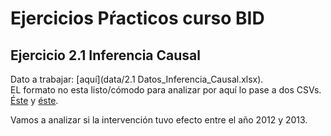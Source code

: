 # Ejercicios Pŕacticos curso BID

## Ejercicio 2.1 Inferencia Causal 

Dato a trabajar: [aquí](data/2.1 Datos_Inferencia_Causal.xlsx).  
EL formato no esta listo/cómodo para analizar por aquí lo pase a dos CSVs. 
[Éste](data/2.1_Datos_Inferencia_Causal-2013.csv) y [éste](data/2.1_Datos_Inferencia_Causal-2012.csv).

Vamos a analizar si la intervención tuvo efecto entre el año 2012 y 2013.

